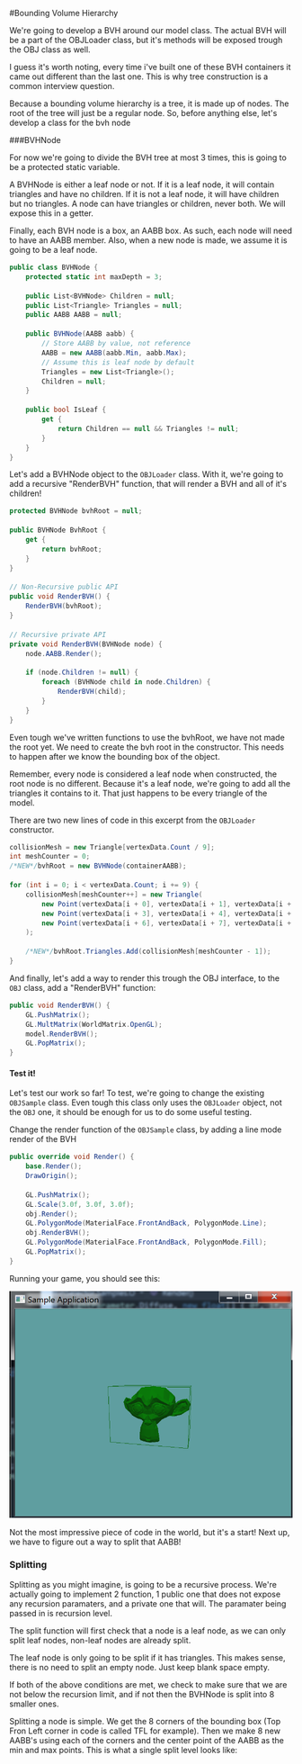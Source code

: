 #Bounding Volume Hierarchy

We're going to develop a BVH around our model class. The actual BVH will be a part of the OBJLoader class, but it's methods will be exposed trough the OBJ class as well.

I guess it's worth noting, every time i've built one of these BVH containers it came out different than the last one. This is why tree construction is a common interview question.

Because a bounding volume hierarchy is a tree, it is made up of nodes. The root of the tree will just be a regular node. So, before anything else, let's develop a class for the bvh node

###BVHNode

For now we're going to divide the BVH tree at most 3 times, this is going to be a protected static variable. 

A BVHNode is either a leaf node or not. If it is a leaf node, it will contain triangles and have no children. If it is not a leaf node, it will have children but no triangles. A node can have triangles or children, never both. We will expose this in a getter.

Finally, each BVH node is a box, an AABB box. As such, each node will need to have an AABB member. Also, when a new node is made, we assume it is going to be a leaf node.

```cs
public class BVHNode {
    protected static int maxDepth = 3;

    public List<BVHNode> Children = null;
    public List<Triangle> Triangles = null;
    public AABB AABB = null;

    public BVHNode(AABB aabb) {
        // Store AABB by value, not reference
        AABB = new AABB(aabb.Min, aabb.Max);
        // Assume this is leaf node by default
        Triangles = new List<Triangle>();
        Children = null;
    }
    
    public bool IsLeaf {
        get {
            return Children == null && Triangles != null;
        }
    }
}
```

Let's add a BVHNode object to the ```OBJLoader``` class. With it, we're going to add a recursive "RenderBVH" function, that will render a BVH and all of it's children!

```cs
protected BVHNode bvhRoot = null;

public BVHNode BvhRoot {
    get {
        return bvhRoot;
    }
}

// Non-Recursive public API
public void RenderBVH() {
    RenderBVH(bvhRoot);
}

// Recursive private API
private void RenderBVH(BVHNode node) {
    node.AABB.Render();

    if (node.Children != null) {
        foreach (BVHNode child in node.Children) {
            RenderBVH(child);
        }
    }
}
```

Even tough we've written functions to use the bvhRoot, we have not made the root yet. We need to create the bvh root in the constructor. This needs to happen after we know the bounding box of the object. 

Remember, every node is considered a leaf node when constructed, the root node is no different. Because it's a leaf node, we're going to add all the triangles it contains to it. That just happens to be every triangle of the model.

There are two new lines of code in this excerpt from the ```OBJLoader``` constructor.

```cs
collisionMesh = new Triangle[vertexData.Count / 9];
int meshCounter = 0;
/*NEW*/bvhRoot = new BVHNode(containerAABB);

for (int i = 0; i < vertexData.Count; i += 9) {
    collisionMesh[meshCounter++] = new Triangle(
        new Point(vertexData[i + 0], vertexData[i + 1], vertexData[i + 2]),
        new Point(vertexData[i + 3], vertexData[i + 4], vertexData[i + 5]),
        new Point(vertexData[i + 6], vertexData[i + 7], vertexData[i + 8])
    );

    /*NEW*/bvhRoot.Triangles.Add(collisionMesh[meshCounter - 1]);
}
```

And finally, let's add a way to render this trough the OBJ interface, to the ```OBJ``` class, add a "RenderBVH" function:

```cs
public void RenderBVH() {
    GL.PushMatrix();
    GL.MultMatrix(WorldMatrix.OpenGL);
    model.RenderBVH();
    GL.PopMatrix();
}
```

#### Test it!

Let's test our work so far! To test, we're going to change the existing ```OBJSample``` class. Even tough this class only uses the ```OBJLoader``` object, not the ```OBJ``` one, it should be enough for us to do some useful testing.

Change the render function of the ```OBJSample``` class, by adding a line mode render of the BVH

```cs
public override void Render() {
    base.Render();
    DrawOrigin();

    GL.PushMatrix();
    GL.Scale(3.0f, 3.0f, 3.0f);
    obj.Render();
    GL.PolygonMode(MaterialFace.FrontAndBack, PolygonMode.Line);
    obj.RenderBVH();
    GL.PolygonMode(MaterialFace.FrontAndBack, PolygonMode.Fill);
    GL.PopMatrix();
}
```

Running your game, you should see this:

![SAM1](obj_sample_1.PNG)

Not the most impressive piece of code in the world, but it's a start! Next up, we have to figure out a way to split that AABB!

### Splitting

Splitting as you might imagine, is going to be a recursive process. We're actually going to implement 2 function, 1 public one that does not expose any recursion paramaters, and a private one that will. The paramater being passed in is recursion level.

The split function will first check that a node is a leaf node, as we can only split leaf nodes, non-leaf nodes are already split. 

The leaf node is only going to be split if it has triangles. This makes sense, there is no need to split an empty node. Just keep blank space empty.

If both of the above conditions are met, we check to make sure that we are not below the recursion limit, and if not then the BVHNode is split into 8 smaller ones.

Splitting a node is simple. We get the 8 corners of the bounding box (Top Fron Left corner in code is called TFL for example). Then we make 8 new AABB's using each of the corners and the center point of the AABB as the min and max points. This is what a single split level looks like: